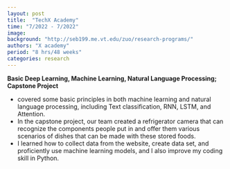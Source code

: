 ```yaml
---
layout: post
title:  "TechX Academy"
time: "7/2022 - 7/2022"
image: 
background: "http://seb199.me.vt.edu/zuo/research-programs/"
authors: "X academy"
period: "8 hrs/48 weeks"
categories: research
---
```

**Basic Deep Learning, Machine Learning, Natural Language Processing; Capstone Project** 
- covered some basic principles in both machine learning and natural language processing, including Text classification, RNN, LSTM, and Attention.
- In the capstone project, our team created a refrigerator camera that can recognize the components people put in and offer them various scenarios of dishes that can be made with these stored foods. 
- I learned how to collect data from the website, create data set, and proficiently use machine learning models, and I also improve my coding skill in Python.

